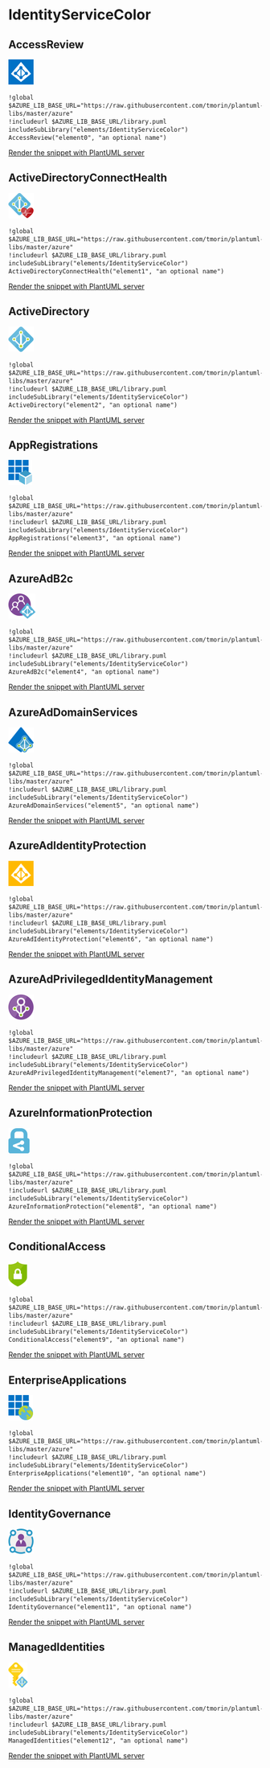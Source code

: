 # IdentityServiceColor
## AccessReview
![AccessReview](../../azure/icons-x50/IdentityServiceColor/AccessReview.png)
```plantuml
!global $AZURE_LIB_BASE_URL="https://raw.githubusercontent.com/tmorin/plantuml-libs/master/azure"
!includeurl $AZURE_LIB_BASE_URL/library.puml
includeSubLibrary("elements/IdentityServiceColor")
AccessReview("element0", "an optional name")
```
<a target="_blank" href="http://www.plantuml.com/plantuml/proxy?src=https://raw.githubusercontent.com/tmorin/plantuml-libs/master/azure/elements/IdentityServiceColor.exp.puml&idx=0&AccessReview">Render the snippet with PlantUML server</a>
## ActiveDirectoryConnectHealth
![ActiveDirectoryConnectHealth](../../azure/icons-x50/IdentityServiceColor/ActiveDirectoryConnectHealth.png)
```plantuml
!global $AZURE_LIB_BASE_URL="https://raw.githubusercontent.com/tmorin/plantuml-libs/master/azure"
!includeurl $AZURE_LIB_BASE_URL/library.puml
includeSubLibrary("elements/IdentityServiceColor")
ActiveDirectoryConnectHealth("element1", "an optional name")
```
<a target="_blank" href="http://www.plantuml.com/plantuml/proxy?src=https://raw.githubusercontent.com/tmorin/plantuml-libs/master/azure/elements/IdentityServiceColor.exp.puml&idx=1&ActiveDirectoryConnectHealth">Render the snippet with PlantUML server</a>
## ActiveDirectory
![ActiveDirectory](../../azure/icons-x50/IdentityServiceColor/ActiveDirectory.png)
```plantuml
!global $AZURE_LIB_BASE_URL="https://raw.githubusercontent.com/tmorin/plantuml-libs/master/azure"
!includeurl $AZURE_LIB_BASE_URL/library.puml
includeSubLibrary("elements/IdentityServiceColor")
ActiveDirectory("element2", "an optional name")
```
<a target="_blank" href="http://www.plantuml.com/plantuml/proxy?src=https://raw.githubusercontent.com/tmorin/plantuml-libs/master/azure/elements/IdentityServiceColor.exp.puml&idx=2&ActiveDirectory">Render the snippet with PlantUML server</a>
## AppRegistrations
![AppRegistrations](../../azure/icons-x50/IdentityServiceColor/AppRegistrations.png)
```plantuml
!global $AZURE_LIB_BASE_URL="https://raw.githubusercontent.com/tmorin/plantuml-libs/master/azure"
!includeurl $AZURE_LIB_BASE_URL/library.puml
includeSubLibrary("elements/IdentityServiceColor")
AppRegistrations("element3", "an optional name")
```
<a target="_blank" href="http://www.plantuml.com/plantuml/proxy?src=https://raw.githubusercontent.com/tmorin/plantuml-libs/master/azure/elements/IdentityServiceColor.exp.puml&idx=3&AppRegistrations">Render the snippet with PlantUML server</a>
## AzureAdB2c
![AzureAdB2c](../../azure/icons-x50/IdentityServiceColor/AzureAdB2c.png)
```plantuml
!global $AZURE_LIB_BASE_URL="https://raw.githubusercontent.com/tmorin/plantuml-libs/master/azure"
!includeurl $AZURE_LIB_BASE_URL/library.puml
includeSubLibrary("elements/IdentityServiceColor")
AzureAdB2c("element4", "an optional name")
```
<a target="_blank" href="http://www.plantuml.com/plantuml/proxy?src=https://raw.githubusercontent.com/tmorin/plantuml-libs/master/azure/elements/IdentityServiceColor.exp.puml&idx=4&AzureAdB2c">Render the snippet with PlantUML server</a>
## AzureAdDomainServices
![AzureAdDomainServices](../../azure/icons-x50/IdentityServiceColor/AzureAdDomainServices.png)
```plantuml
!global $AZURE_LIB_BASE_URL="https://raw.githubusercontent.com/tmorin/plantuml-libs/master/azure"
!includeurl $AZURE_LIB_BASE_URL/library.puml
includeSubLibrary("elements/IdentityServiceColor")
AzureAdDomainServices("element5", "an optional name")
```
<a target="_blank" href="http://www.plantuml.com/plantuml/proxy?src=https://raw.githubusercontent.com/tmorin/plantuml-libs/master/azure/elements/IdentityServiceColor.exp.puml&idx=5&AzureAdDomainServices">Render the snippet with PlantUML server</a>
## AzureAdIdentityProtection
![AzureAdIdentityProtection](../../azure/icons-x50/IdentityServiceColor/AzureAdIdentityProtection.png)
```plantuml
!global $AZURE_LIB_BASE_URL="https://raw.githubusercontent.com/tmorin/plantuml-libs/master/azure"
!includeurl $AZURE_LIB_BASE_URL/library.puml
includeSubLibrary("elements/IdentityServiceColor")
AzureAdIdentityProtection("element6", "an optional name")
```
<a target="_blank" href="http://www.plantuml.com/plantuml/proxy?src=https://raw.githubusercontent.com/tmorin/plantuml-libs/master/azure/elements/IdentityServiceColor.exp.puml&idx=6&AzureAdIdentityProtection">Render the snippet with PlantUML server</a>
## AzureAdPrivilegedIdentityManagement
![AzureAdPrivilegedIdentityManagement](../../azure/icons-x50/IdentityServiceColor/AzureAdPrivilegedIdentityManagement.png)
```plantuml
!global $AZURE_LIB_BASE_URL="https://raw.githubusercontent.com/tmorin/plantuml-libs/master/azure"
!includeurl $AZURE_LIB_BASE_URL/library.puml
includeSubLibrary("elements/IdentityServiceColor")
AzureAdPrivilegedIdentityManagement("element7", "an optional name")
```
<a target="_blank" href="http://www.plantuml.com/plantuml/proxy?src=https://raw.githubusercontent.com/tmorin/plantuml-libs/master/azure/elements/IdentityServiceColor.exp.puml&idx=7&AzureAdPrivilegedIdentityManagement">Render the snippet with PlantUML server</a>
## AzureInformationProtection
![AzureInformationProtection](../../azure/icons-x50/IdentityServiceColor/AzureInformationProtection.png)
```plantuml
!global $AZURE_LIB_BASE_URL="https://raw.githubusercontent.com/tmorin/plantuml-libs/master/azure"
!includeurl $AZURE_LIB_BASE_URL/library.puml
includeSubLibrary("elements/IdentityServiceColor")
AzureInformationProtection("element8", "an optional name")
```
<a target="_blank" href="http://www.plantuml.com/plantuml/proxy?src=https://raw.githubusercontent.com/tmorin/plantuml-libs/master/azure/elements/IdentityServiceColor.exp.puml&idx=8&AzureInformationProtection">Render the snippet with PlantUML server</a>
## ConditionalAccess
![ConditionalAccess](../../azure/icons-x50/IdentityServiceColor/ConditionalAccess.png)
```plantuml
!global $AZURE_LIB_BASE_URL="https://raw.githubusercontent.com/tmorin/plantuml-libs/master/azure"
!includeurl $AZURE_LIB_BASE_URL/library.puml
includeSubLibrary("elements/IdentityServiceColor")
ConditionalAccess("element9", "an optional name")
```
<a target="_blank" href="http://www.plantuml.com/plantuml/proxy?src=https://raw.githubusercontent.com/tmorin/plantuml-libs/master/azure/elements/IdentityServiceColor.exp.puml&idx=9&ConditionalAccess">Render the snippet with PlantUML server</a>
## EnterpriseApplications
![EnterpriseApplications](../../azure/icons-x50/IdentityServiceColor/EnterpriseApplications.png)
```plantuml
!global $AZURE_LIB_BASE_URL="https://raw.githubusercontent.com/tmorin/plantuml-libs/master/azure"
!includeurl $AZURE_LIB_BASE_URL/library.puml
includeSubLibrary("elements/IdentityServiceColor")
EnterpriseApplications("element10", "an optional name")
```
<a target="_blank" href="http://www.plantuml.com/plantuml/proxy?src=https://raw.githubusercontent.com/tmorin/plantuml-libs/master/azure/elements/IdentityServiceColor.exp.puml&idx=10&EnterpriseApplications">Render the snippet with PlantUML server</a>
## IdentityGovernance
![IdentityGovernance](../../azure/icons-x50/IdentityServiceColor/IdentityGovernance.png)
```plantuml
!global $AZURE_LIB_BASE_URL="https://raw.githubusercontent.com/tmorin/plantuml-libs/master/azure"
!includeurl $AZURE_LIB_BASE_URL/library.puml
includeSubLibrary("elements/IdentityServiceColor")
IdentityGovernance("element11", "an optional name")
```
<a target="_blank" href="http://www.plantuml.com/plantuml/proxy?src=https://raw.githubusercontent.com/tmorin/plantuml-libs/master/azure/elements/IdentityServiceColor.exp.puml&idx=11&IdentityGovernance">Render the snippet with PlantUML server</a>
## ManagedIdentities
![ManagedIdentities](../../azure/icons-x50/IdentityServiceColor/ManagedIdentities.png)
```plantuml
!global $AZURE_LIB_BASE_URL="https://raw.githubusercontent.com/tmorin/plantuml-libs/master/azure"
!includeurl $AZURE_LIB_BASE_URL/library.puml
includeSubLibrary("elements/IdentityServiceColor")
ManagedIdentities("element12", "an optional name")
```
<a target="_blank" href="http://www.plantuml.com/plantuml/proxy?src=https://raw.githubusercontent.com/tmorin/plantuml-libs/master/azure/elements/IdentityServiceColor.exp.puml&idx=12&ManagedIdentities">Render the snippet with PlantUML server</a>
